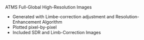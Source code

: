 ATMS Full-Global High-Resolution Images

- Generated with Limbe-correction adjustment and Resolution-Enhancement Algorithm
- Plotted pixel-by-pixel
- Included SDR and Limb-Correction Images
